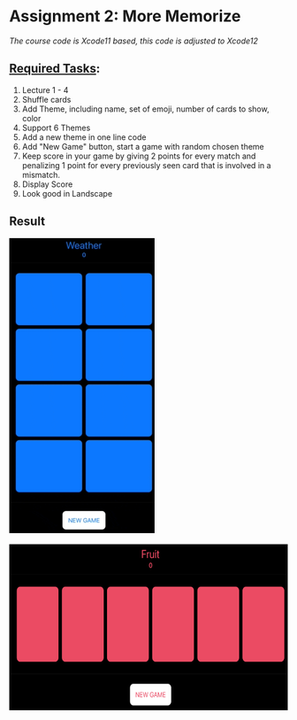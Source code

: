 # Assignment 2: More Memorize 

*The course code is Xcode11 based, this code is adjusted to Xcode12*

## [Required Tasks](https://cs193p.sites.stanford.edu/sites/g/files/sbiybj16636/files/media/file/a2_0.pdf):
1. Lecture 1 - 4
2. Shuffle cards
3. Add Theme, including name, set of emoji, number of cards to show, color
4. Support 6 Themes
5. Add a new theme in one line code
6. Add "New Game" button, start a game with random chosen theme 
7. Keep score in your game by giving 2 points for every match and penalizing 1 point for every previously seen card that is involved in a mismatch.
8. Display Score
9. Look good in Landscape



## Result
![Demo](Demo/Assignment2.gif)
<br>
<br>
<img src="Demo/landscape.png" width="600" height="300">
